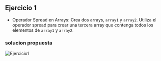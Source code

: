 ## Ejercicio 1

* Operador Spread en Arrays: Crea dos arrays, `array1` y `array2`. Utiliza el operador spread para crear una tercera array que contenga todos los elementos de `array1` y `array2`.

### solucion propuesta
![Ejercicio1](https://github.com/Luiso-o/Ejercicio-S2.1-Javascript-I/assets/128043647/f495586f-485a-46d4-9dc1-4a613a58a506)
